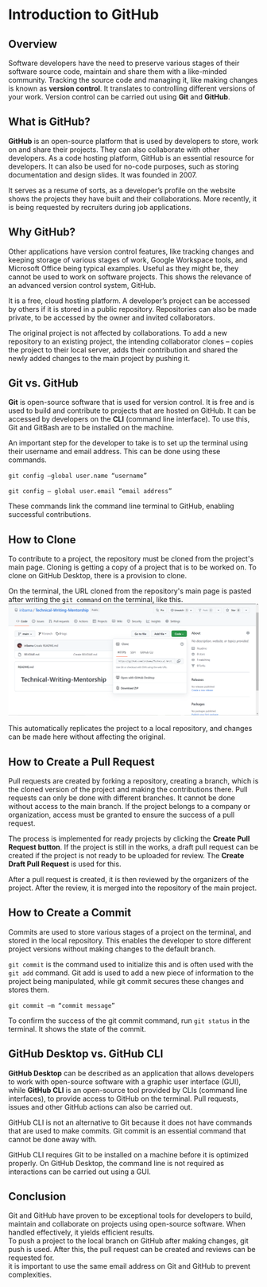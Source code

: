 # Introduction to GitHub  
## Overview 

Software developers have the need to preserve various stages of their software source code, maintain and share them with a like-minded community. Tracking the source code and managing it, like making changes is known as **version control**. It translates to controlling different versions of your work. Version control can be carried out using **Git** and **GitHub**. 

## What is GitHub? 

**GitHub** is an open-source platform that is used by developers to store, work on and share their projects. They can also collaborate with other developers. As a code hosting platform, GitHub is an essential resource for developers. It can also be used for no-code purposes, such as storing documentation and design slides. It was founded in 2007. 

It serves as a resume of sorts, as a developer’s profile on the website shows the projects they have built and their collaborations. More recently, it is being requested by recruiters during job applications. 

## Why GitHub? 

Other applications have version control features, like tracking changes and keeping storage of various stages of work, Google Workspace tools, and Microsoft Office being typical examples. Useful as they might be, they cannot be used to work on software projects. This shows the relevance of an advanced version control system, GitHub. 

It is a free, cloud hosting platform. A developer’s project can be accessed by others if it is stored in a public repository. Repositories can also be made private, to be accessed by the owner and invited collaborators.  

The original project is not affected by collaborations. To add a new repository to an existing project, the intending collaborator clones – copies the project to their local server, adds their contribution and shared the newly added changes to the main project by pushing it. 

## Git vs. GitHub 

**Git** is open-source software that is used for version control. It is free and is used to build and contribute to projects that are hosted on GitHub. It can be accessed by developers on the **CLI** (command line interface). To use this, Git and GitBash are to be installed on the machine.  

An important step for the developer to take is to set up the terminal using their username and email address. This can be done using these commands. 

`git config –global user.name “username”` 

`git config – global user.email “email address”`  

These commands link the command line terminal to GitHub, enabling successful contributions.

## How to Clone 

To contribute to a project, the repository must be cloned from the project's main page. Cloning is getting a copy of a project that is to be worked on. To clone on GitHub Desktop, there is a provision to clone.  

On the terminal, the URL cloned from the repository's main page is pasted after writing the `git command` on the terminal, like this.  
  ![cloning](cloning.png)
  
   
 
  

This automatically replicates the project to a local repository, and changes can be made here without affecting the original. 

## How to Create a Pull Request 

Pull requests are created by forking a repository, creating a branch, which is the cloned version of the project and making the contributions there. Pull requests can only be done with different branches. It cannot be done without access to the main branch. If the project belongs to a company or organization, access must be granted to ensure the success of a pull request. 

The process is implemented for ready projects by clicking the **Create Pull Request button**. If the project is still in the works, a draft pull request can be created if the project is not ready to be uploaded for review. The **Create Draft Pull Request** is used for this. 

After a pull request is created, it is then reviewed by the organizers of the project. After the review, it is merged into the repository of the main project. 

## How to Create a Commit 

Commits are used to store various stages of a project on the terminal, and stored in the local repository. This enables the developer to store different project versions without making changes to the default branch.  

`git commit` is the command used to initialize this and is often used with the `git add` command. Git add is used to add a new piece of information to the project being manipulated, while git commit secures these changes and stores them.  

`git commit –m “commit message”` 

To confirm the success of the git commit command, run `git status` in the terminal. It shows the state of the commit. 

## GitHub Desktop vs. GitHub CLI 

**GitHub Desktop** can be described as an application that allows developers to work with open-source software with a graphic user interface (GUI), while **GitHub CLI** is an open-source tool provided by CLIs (command line interfaces), to provide access to GitHub on the terminal. Pull requests, issues and other GitHub actions can also be carried out. 

GitHub CLI is not an alternative to Git because it does not have commands that are used to make commits. Git commit is an essential command that cannot be done away with.  

GitHub CLI requires Git to be installed on a machine before it is optimized properly. On GitHub Desktop, the command line is not required as interactions can be carried out using a GUI. 

## Conclusion 

Git and GitHub have proven to be exceptional tools for developers to build, maintain and collaborate on projects using open-source software. When handled effectively, it yields efficient results.  
 To push a project to the local branch on GitHub after making changes, git push is used. After this, the pull request can be created and reviews can be requested for.  
 it is important to use the same email address on Git and GitHub to prevent complexities.